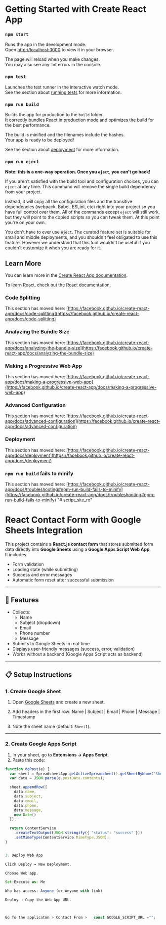 # Getting Started with Create React App
### `npm start`

Runs the app in the development mode.\
Open [http://localhost:3000](http://localhost:3000) to view it in your browser.

The page will reload when you make changes.\
You may also see any lint errors in the console.

### `npm test`

Launches the test runner in the interactive watch mode.\
See the section about [running tests](https://facebook.github.io/create-react-app/docs/running-tests) for more information.

### `npm run build`

Builds the app for production to the `build` folder.\
It correctly bundles React in production mode and optimizes the build for the best performance.

The build is minified and the filenames include the hashes.\
Your app is ready to be deployed!

See the section about [deployment](https://facebook.github.io/create-react-app/docs/deployment) for more information.

### `npm run eject`

**Note: this is a one-way operation. Once you `eject`, you can't go back!**

If you aren't satisfied with the build tool and configuration choices, you can `eject` at any time. This command will remove the single build dependency from your project.

Instead, it will copy all the configuration files and the transitive dependencies (webpack, Babel, ESLint, etc) right into your project so you have full control over them. All of the commands except `eject` will still work, but they will point to the copied scripts so you can tweak them. At this point you're on your own.

You don't have to ever use `eject`. The curated feature set is suitable for small and middle deployments, and you shouldn't feel obligated to use this feature. However we understand that this tool wouldn't be useful if you couldn't customize it when you are ready for it.

## Learn More

You can learn more in the [Create React App documentation](https://facebook.github.io/create-react-app/docs/getting-started).

To learn React, check out the [React documentation](https://reactjs.org/).

### Code Splitting

This section has moved here: [https://facebook.github.io/create-react-app/docs/code-splitting](https://facebook.github.io/create-react-app/docs/code-splitting)

### Analyzing the Bundle Size

This section has moved here: [https://facebook.github.io/create-react-app/docs/analyzing-the-bundle-size](https://facebook.github.io/create-react-app/docs/analyzing-the-bundle-size)

### Making a Progressive Web App

This section has moved here: [https://facebook.github.io/create-react-app/docs/making-a-progressive-web-app](https://facebook.github.io/create-react-app/docs/making-a-progressive-web-app)

### Advanced Configuration

This section has moved here: [https://facebook.github.io/create-react-app/docs/advanced-configuration](https://facebook.github.io/create-react-app/docs/advanced-configuration)

### Deployment

This section has moved here: [https://facebook.github.io/create-react-app/docs/deployment](https://facebook.github.io/create-react-app/docs/deployment)

### `npm run build` fails to minify

This section has moved here: [https://facebook.github.io/create-react-app/docs/troubleshooting#npm-run-build-fails-to-minify](https://facebook.github.io/create-react-app/docs/troubleshooting#npm-run-build-fails-to-minify)
"# script_site_rx" 


# React Contact Form with Google Sheets Integration

This project contains a **React.js contact form** that stores submitted form data directly into **Google Sheets** using a **Google Apps Script Web App**.  
It includes:
- Form validation  
- Loading state (while submitting)  
- Success and error messages  
- Automatic form reset after successful submission  

---

## 🚀 Features
- Collects:
  - Name  
  - Subject (dropdown)  
  - Email  
  - Phone number  
  - Message  
- Submits to Google Sheets in real-time  
- Displays user-friendly messages (success, error, validation)  
- Works without a backend (Google Apps Script acts as backend)  

---

## 📋 Setup Instructions

### 1. Create Google Sheet
1. Open [Google Sheets](https://sheets.google.com) and create a new sheet.  
2. Add headers in the first row:
Name | Subject | Email | Phone | Message | Timestamp


3. Note the sheet name (default: `Sheet1`).

---

### 2. Create Google Apps Script
1. In your sheet, go to **Extensions → Apps Script**.  
2. Paste this code:

```javascript
function doPost(e) {
  var sheet = SpreadsheetApp.getActiveSpreadsheet().getSheetByName("Sheet1"); 
  var data = JSON.parse(e.postData.contents);

  sheet.appendRow([
    data.name,
    data.subject,
    data.email,
    data.phone,
    data.message,
    new Date()
  ]);

  return ContentService
    .createTextOutput(JSON.stringify({ "status": "success" }))
    .setMimeType(ContentService.MimeType.JSON);
}


3. Deploy Web App

Click Deploy → New Deployment.

Choose Web app.

Set:Execute as: Me

Who has access: Anyone (or Anyone with link)

Deploy → Copy the Web App URL.  



Go To the applicaton > Contact From >   const GOOGLE_SCRIPT_URL ="";
